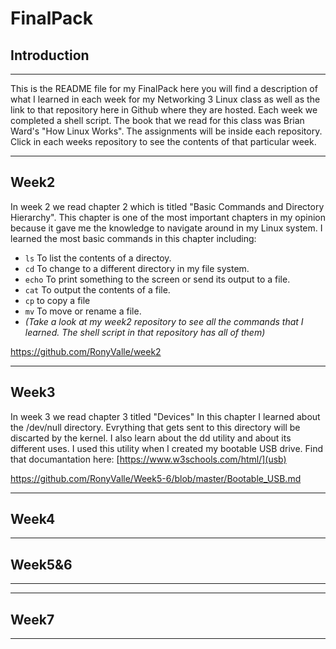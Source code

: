 # FinalPack

## Introduction


***

This is the README file for my FinalPack here you will find a description of what I learned in each week for
my Networking 3 Linux class as well as the link to that repository here in Github where they are hosted.
Each week we completed a shell script. The book that we read for this class was Brian Ward's
"How Linux Works". The assignments will be inside each repository. Click in each weeks repository to see the contents of that 
particular week.

***

## Week2

In week 2 we read chapter 2 which is titled "Basic Commands and Directory Hierarchy". This chapter is one of the most important 
chapters in my opinion because it gave me the knowledge to navigate around in my Linux system. I learned the most basic 
commands in this chapter including:
* `ls` To list the contents of a directoy.
* `cd` To change to a different directory in my file system.
* `echo` To print something to the screen or send its output to a file.
* `cat` To output the contents of a file.
* `cp` to copy a file
* `mv` To move or rename a file. 
* *(Take a look at my week2 repository to see all the commands that I learned. The shell script in that repository has all of them)*

https://github.com/RonyValle/week2

***

## Week3


In week 3 we read chapter 3 titled "Devices" In this chapter I learned about the /dev/null directory. Evrything that gets sent
to this directory will be discarted by the kernel. I also learn about the dd utility and about its different uses. I used this utility when I created my bootable USB drive. Find that documantation here: [https://www.w3schools.com/html/](usb)


https://github.com/RonyValle/Week5-6/blob/master/Bootable_USB.md

***

## Week4






***

## Week5&6

***




***

## Week7

***


